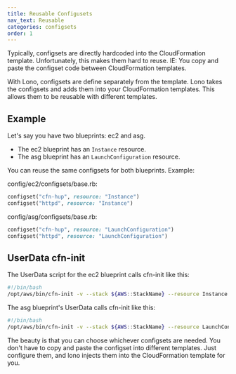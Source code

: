 ```yaml
---
title: Reusable Configusets
nav_text: Reusable
categories: configsets
order: 1
---
```


Typically, configsets are directly hardcoded into the CloudFormation template. Unfortunately, this makes them hard to reuse. IE: You copy and paste the configset code between CloudFormation templates.

With Lono, configsets are define separately from the template. Lono takes the configsets and adds them into your CloudFormation templates. This allows them to be reusable with different templates.

## Example

Let's say you have two blueprints: ec2 and asg.

* The ec2 blueprint has an `Instance` resource.
* The asg blueprint has an `LaunchConfiguration` resource.

You can reuse the same configsets for both blueprints. Example:

config/ec2/configsets/base.rb:

```ruby
configset("cfn-hup", resource: "Instance")
configset("httpd", resource: "Instance")
```

config/asg/configsets/base.rb:

```ruby
configset("cfn-hup", resource: "LaunchConfiguration")
configset("httpd", resource: "LaunchConfiguration")
```

## UserData cfn-init

The UserData script for the ec2 blueprint calls cfn-init like this:

```bash
#!/bin/bash
/opt/aws/bin/cfn-init -v --stack ${AWS::StackName} --resource Instance --region ${AWS::Region}
```

The asg blueprint's UserData calls cfn-init like this:

```bash
#!/bin/bash
/opt/aws/bin/cfn-init -v --stack ${AWS::StackName} --resource LaunchConfiguration --region ${AWS::Region}
```

The beauty is that you can choose whichever configsets are needed.  You don't have to copy and paste the configset into different templates. Just configure them, and lono injects them into the CloudFormation template for you.


